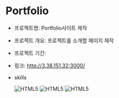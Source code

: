 # Portfolio
+ 프로젝트명: Portfolio사이트 제작

+ 프로젝트 개요: 프로젝트를 소개할 페이지 제작

+ 프로젝트 기간: 
  
+ 링크: http://3.38.151.32:3000/


+ skills


  ![HTML5](https://img.shields.io/badge/React-20232A?style=for-the-badge&logo=react&logoColor=61DAFB)
  ![HTML5](	https://img.shields.io/badge/styled--components-DB7093?style=for-the-badge&logo=styled-components&logoColor=white)
  ![HTML5](https://img.shields.io/badge/Amazon_AWS-232F3E?style=for-the-badge&logo=amazon-aws&logoColor=white)
